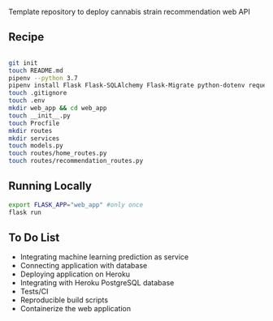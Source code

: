 Template repository to deploy cannabis strain recommendation web API 

## Recipe

```bash

git init
touch README.md
pipenv --python 3.7
pipenv install Flask Flask-SQLAlchemy Flask-Migrate python-dotenv requests bs4 gunicorn psycopg2-binary
touch .gitignore
touch .env
mkdir web_app && cd web_app
touch __init__.py
touch Procfile
mkdir routes
mkdir services
touch models.py
touch routes/home_routes.py
touch routes/recommendation_routes.py

```

## Running Locally

```bash
export FLASK_APP="web_app" #only once
flask run

```

## To Do List

* Integrating machine learning prediction as service
* Connecting application with database
* Deploying application on Heroku
* Integrating with Heroku PostgreSQL database
* Tests/CI
* Reproducible build scripts
* Containerize the web application